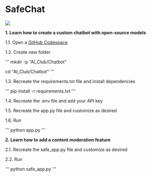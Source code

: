 # SafeChat

<img src="https://i.postimg.cc/jjctKQk5/jpg-5.jpg">

**1. Learn how to create a custom chatbot with open-source models**

1.1. Open a [GitHub Codespace](https://github.com/codespaces)

1.2. Create new folder

'''
mkdir -p "AI_Club/Chatbot"

cd "AI_Club/Chatbot"
'''

1.3. Recreate the requirements.txt file and install dependencies

'''
pip install -r requirements.txt
'''

1.4. Recreate the .env file and add your API key

1.5. Recreate the app.py file and customize as desired

1.6. Run 

'''
python app.py
'''

**2. Learn how to add a content moderation feature**

2.1. Recreate the safe_app.py file and customize as desired

2.2. Run

'''
python safe_app.py
'''
